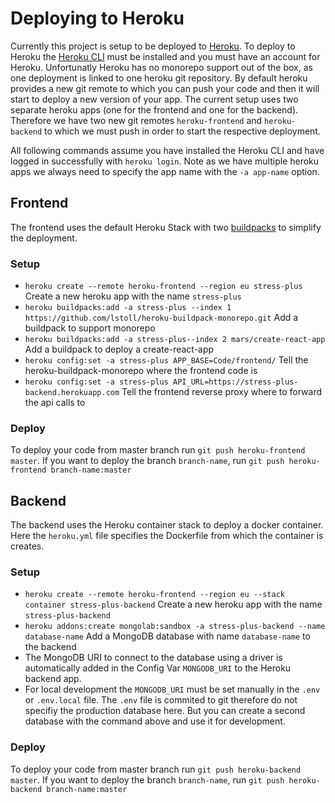# Deploying to Heroku
Currently this project is setup to be deployed to [Heroku](https://www.heroku.com/home).
To deploy to Heroku the [Heroku CLI](https://devcenter.heroku.com/articles/heroku-cli) must be installed and you must have an account for Heroku.
Unfortunatly Heroku has no monorepo support out of the box, as one deployment is linked to one heroku git repository. By default heroku provides a new git remote to which you can push your code and then it will start to deploy a new version of your app. The current setup uses two separate heroku apps (one for the frontend and one for the backend). Therefore we have two new git remotes `heroku-frontend` and `heroku-backend` to which we must push in order to start the respective deployment.

All following commands assume you have installed the Heroku CLI and have logged in successfully with `heroku login`. Note as we have multiple heroku apps we always need to specify the app name with the `-a app-name` option.

## Frontend
The frontend uses the default Heroku Stack with two [buildpacks](https://devcenter.heroku.com/articles/buildpacks) to simplify the deployment.

### Setup
- `heroku create --remote heroku-frontend --region eu stress-plus` Create a new heroku app with the name `stress-plus`
- `heroku buildpacks:add -a stress-plus --index 1 https://github.com/lstoll/heroku-buildpack-monorepo.git` Add a buildpack to support monorepo
- `heroku buildpacks:add -a stress-plus--index 2 mars/create-react-app` Add a buildpack to deploy a create-react-app
- `heroku config:set -a stress-plus APP_BASE=Code/frontend/` Tell the heroku-buildpack-monorepo where the frontend code is
- `heroku config:set -a stress-plus API_URL=https://stress-plus-backend.herokuapp.com` Tell the frontend reverse proxy where to forward the api calls to

### Deploy
To deploy your code from master branch run `git push heroku-frontend master`. If you want to deploy the branch `branch-name`, run `git push heroku-frontend branch-name:master`

## Backend
The backend uses the Heroku container stack to deploy a docker container. Here the `heroku.yml` file specifies the Dockerfile from which the container is creates.

### Setup
- `heroku create --remote heroku-frontend --region eu --stack container stress-plus-backend` Create a new heroku app with the name `stress-plus-backend`
- `heroku addons:create mongolab:sandbox -a stress-plus-backend --name database-name` Add a MongoDB database with name `database-name` to the backend
- The MongoDB URI to connect to the database using a driver is automatically added in the Config Var `MONGODB_URI` to the Heroku backend app.
- For local development the `MONGODB_URI` must be set manually in the `.env` or `.env.local` file. The `.env` file is commited to git therefore do not specifiy the production database here. But you can create a second database with the command above and use it for development. 

### Deploy
To deploy your code from master branch run `git push heroku-backend master`. If you want to deploy the branch `branch-name`, run `git push heroku-backend branch-name:master`
